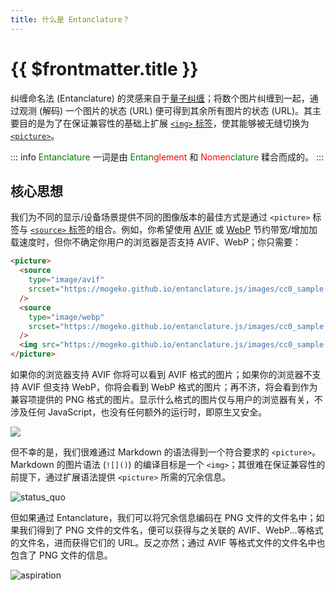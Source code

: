 ```yaml
---
title: 什么是 Entanclature？
---
```


# {{ $frontmatter.title }}

纠缠命名法 (Entanclature) 的灵感来自于[量子纠缠](https://zh.wikipedia.org/wiki/量子纏結)；将数个图片纠缠到一起，通过观测 (解码) 一个图片的状态 (URL) 便可得到其余所有图片的状态 (URL)。其主要目的是为了在保证兼容性的基础上扩展 [`<img>` 标签](https://developer.mozilla.org/zh-CN/docs/Web/HTML/Element/img)，使其能够被无缝切换为 [`<picture>`](https://developer.mozilla.org/zh-CN/docs/Web/HTML/Element/picture)。

::: info
<span style="color: green;">Entanclature</span> 一词是由 <span style="color: green;">Entan</span><span style="color: red;">glement</span> 和 <span style="color: red;">Nomen</span><span style="color: green;">clature</span> 糅合而成的。
:::

## 核心思想

我们为不同的显示/设备场景提供不同的图像版本的最佳方式是通过 `<picture>` 标签与 [`<source>` 标签](https://developer.mozilla.org/zh-CN/docs/Web/HTML/Element/source)的组合。例如，你希望使用 [AVIF](https://en.wikipedia.org/wiki/AVIF) 或 [WebP](https://zh.wikipedia.org/wiki/WebP) 节约带宽/增加加载速度时，但你不确定你用户的浏览器是否支持 AVIF、WebP；你只需要：

```html
<picture>
  <source
    type="image/avif"
    srcset="https://mogeko.github.io/entanclature.js/images/cc0_sample.avif"
  />
  <source
    type="image/webp"
    srcset="https://mogeko.github.io/entanclature.js/images/cc0_sample.webp"
  />
  <img src="https://mogeko.github.io/entanclature.js/images/cc0_sample.png" />
</picture>
```

如果你的浏览器支持 AVIF 你将可以看到 AVIF 格式的图片；如果你的浏览器不支持 AVIF 但支持 WebP，你将会看到 WebP 格式的图片；再不济，将会看到作为兼容项提供的 PNG 格式的图片。显示什么格式的图片仅与用户的浏览器有关，不涉及任何 JavaScript，也没有任何额外的运行时，即原生又安全。

<picture>
  <source type="image/avif" srcset="/images/cc0_sample.avif" />
  <source type="image/webp" srcset="/images/cc0_sample.webp" />
  <img src="/images/cc0_sample.png" />
</picture>

但不幸的是，我们很难通过 Markdown 的语法得到一个符合要求的 `<picture>`。Markdown 的图片语法 (`![]()`) 的编译目标是一个 `<img>`；其很难在保证兼容性的前提下，通过扩展语法提供 `<picture>` 所需的冗余信息。

![status_quo](/images/1_status_quo.png)

但如果通过 Entanclature，我们可以将冗余信息编码在 PNG 文件的文件名中；如果我们得到了 PNG 文件的文件名，便可以获得与之关联的 AVIF、WebP...等格式的文件名，进而获得它们的 URL。反之亦然；通过 AVIF 等格式文件的文件名中也包含了 PNG 文件的信息。

![aspiration](/images/2_aspiration.png)
